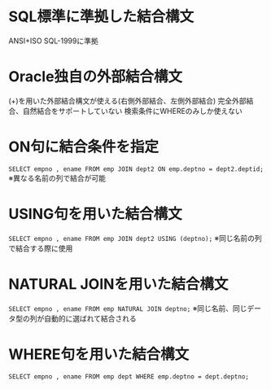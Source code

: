# SQL標準に準拠した結合構文
ANSI+ISO SQL-1999に準拠
# Oracle独自の外部結合構文
(+)を用いた外部結合構文が使える(右側外部結合、左側外部結合)
完全外部結合、自然結合をサポートしていない
検索条件にWHEREのみしか使えない
# ON句に結合条件を指定
`SELECT empno , ename FROM emp JOIN dept2 ON emp.deptno = dept2.deptid;`
※異なる名前の列で結合が可能
# USING句を用いた結合構文
`SELECT empno , ename FROM emp JOIN dept2 USING (deptno);`
※同じ名前の列で結合する際に使用
# NATURAL JOINを用いた結合構文
`SELECT empno , ename FROM emp NATURAL JOIN deptno;`
※同じ名前、同じデータ型の列が自動的に選ばれて結合される
# WHERE句を用いた結合構文
`SELECT empno , ename FROM emp dept WHERE emp.deptno = dept.deptno;`